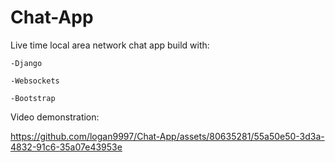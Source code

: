 # Chat-App

Live time local area network chat app build with:

    -Django

    -Websockets

    -Bootstrap

Video demonstration:

https://github.com/logan9997/Chat-App/assets/80635281/55a50e50-3d3a-4832-91c6-35a07e43953e